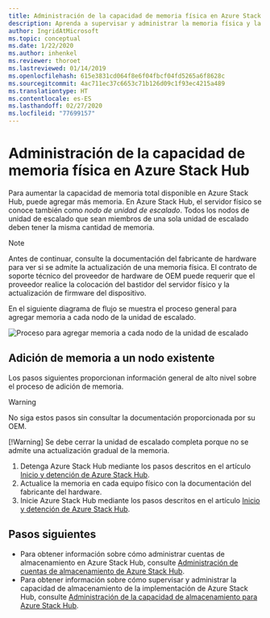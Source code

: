 ```yaml
---
title: Administración de la capacidad de memoria física en Azure Stack Hub
description: Aprenda a supervisar y administrar la memoria física y la capacidad en Azure Stack Hub.
author: IngridAtMicrosoft
ms.topic: conceptual
ms.date: 1/22/2020
ms.author: inhenkel
ms.reviewer: thoroet
ms.lastreviewed: 01/14/2019
ms.openlocfilehash: 615e3831cd064f8e6f04fbcf04fd5265a6f8628c
ms.sourcegitcommit: 4ac711ec37c6653c71b126d09c1f93ec4215a489
ms.translationtype: HT
ms.contentlocale: es-ES
ms.lasthandoff: 02/27/2020
ms.locfileid: "77699157"
---
```

# <a name="manage-physical-memory-capacity-in-azure-stack-hub"></a>Administración de la capacidad de memoria física en Azure Stack Hub

Para aumentar la capacidad de memoria total disponible en Azure Stack Hub, puede agregar más memoria. En Azure Stack Hub, el servidor físico se conoce también como *nodo de unidad de escalado*. Todos los nodos de unidad de escalado que sean miembros de una sola unidad de escalado deben tener la misma cantidad de memoria.

> [!note]  
> Antes de continuar, consulte la documentación del fabricante de hardware para ver si se admite la actualización de una memoria física. El contrato de soporte técnico del proveedor de hardware de OEM puede requerir que el proveedor realice la colocación del bastidor del servidor físico y la actualización de firmware del dispositivo.

En el siguiente diagrama de flujo se muestra el proceso general para agregar memoria a cada nodo de la unidad de escalado.

![Proceso para agregar memoria a cada nodo de la unidad de escalado](media/azure-stack-manage-storage-physical-capacity/process-to-add-memory-to-scale-unit.png)

## <a name="add-memory-to-an-existing-node"></a>Adición de memoria a un nodo existente
Los pasos siguientes proporcionan información general de alto nivel sobre el proceso de adición de memoria.

> [!Warning]
> No siga estos pasos sin consultar la documentación proporcionada por su OEM.
> 
> [!Warning]
> Se debe cerrar la unidad de escalado completa porque no se admite una actualización gradual de la memoria.

1. Detenga Azure Stack Hub mediante los pasos descritos en el artículo [Inicio y detención de Azure Stack Hub](azure-stack-start-and-stop.md).
2. Actualice la memoria en cada equipo físico con la documentación del fabricante del hardware.
3. Inicie Azure Stack Hub mediante los pasos descritos en el artículo [Inicio y detención de Azure Stack Hub](azure-stack-start-and-stop.md).

## <a name="next-steps"></a>Pasos siguientes

 - Para obtener información sobre cómo administrar cuentas de almacenamiento en Azure Stack Hub, consulte [Administración de cuentas de almacenamiento de Azure Stack Hub](azure-stack-manage-storage-accounts.md).
 - Para obtener información sobre cómo supervisar y administrar la capacidad de almacenamiento de la implementación de Azure Stack Hub, consulte [Administración de la capacidad de almacenamiento para Azure Stack Hub](azure-stack-manage-storage-shares.md).
